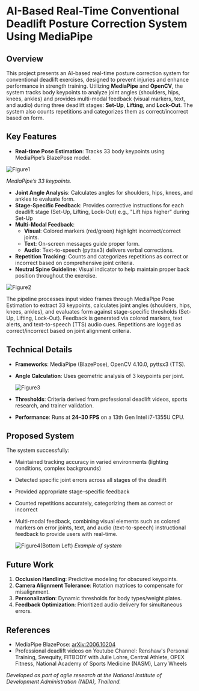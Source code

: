 # AI-Based Real-Time Conventional Deadlift Posture Correction System Using MediaPipe

## Overview
This project presents an AI-based real-time posture correction system for conventional deadlift exercises, designed to prevent injuries and enhance performance in strength training. Utilizing **MediaPipe** and **OpenCV**, the system tracks body keypoints to analyze joint angles (shoulders, hips, knees, ankles) and provides multi-modal feedback (visual markers, text, and audio) during three deadlift stages: **Set-Up**, **Lifting**, and **Lock-Out**. The system also counts repetitions and categorizes them as correct/incorrect based on form.

## Key Features
- **Real-time Pose Estimation**: Tracks 33 body keypoints using MediaPipe’s BlazePose model.

![Figure1](https://github.com/user-attachments/assets/14b1f0a4-f3f6-4219-ba7b-bfd3413ef5bc)

*MediaPipe’s 33 keypoints.*

- **Joint Angle Analysis**: Calculates angles for shoulders, hips, knees, and ankles to evaluate form.
- **Stage-Specific Feedback**: Provides corrective instructions for each deadlift stage (Set-Up, Lifting, Lock-Out) e.g., "Lift hips higher" during Set-Up
- **Multi-Modal Feedback**:
  - **Visual**: Colored markers (red/green) highlight incorrect/correct joints.
  - **Text**: On-screen messages guide proper form.
  - **Audio**: Text-to-speech (pyttsx3) delivers verbal corrections.
- **Repetition Tracking**: Counts and categorizes repetitions as correct or incorrect based on comprehensive joint criteria.
- **Neutral Spine Guideline**:  Visual indicator to help maintain proper back position throughout the exercise.


![Figure2](https://github.com/user-attachments/assets/6e1ebb80-c343-43a2-b4b4-d71d75e1e76d)

  The pipeline processes input video frames through MediaPipe Pose Estimation to extract 33 keypoints,
  calculates joint angles (shoulders, hips, knees, ankles), and evaluates form against stage-specific thresholds (Set-Up, Lifting, Lock-Out). 
  Feedback is generated via colored markers, text alerts, and text-to-speech (TTS) audio cues. Repetitions are logged as correct/incorrect based on joint alignment criteria.

  ## Technical Details
- **Frameworks**: MediaPipe (BlazePose), OpenCV 4.10.0, pyttsx3 (TTS).
- **Angle Calculation**: Uses geometric analysis of 3 keypoints per joint.

  ![Figure3](https://github.com/user-attachments/assets/63ba7c86-b73a-4577-a714-80dec89782ed)

- **Thresholds**: Criteria derived from professional deadlift videos, sports research, and trainer validation.
- **Performance**: Runs at **24–30 FPS** on a 13th Gen Intel i7-1355U CPU.

## Proposed System
The system successfully:
- Maintained tracking accuracy in varied environments (lighting conditions, complex backgrounds)
- Detected specific joint errors across all stages of the deadlift
- Provided appropriate stage-specific feedback
- Counted repetitions accurately, categorizing them as correct or incorrect
- Multi-modal feedback, combining visual elements such as colored markers on error joints, text,
  and audio (text-to-speech) instructional feedback to provide users with real-time.

  ![Figure4(Bottom Left)](https://github.com/user-attachments/assets/4d312e04-770f-4681-b8d2-c4f8c2516a53)
*Example of system*

## Future Work
1. **Occlusion Handling**: Predictive modeling for obscured keypoints.  
2. **Camera Alignment Tolerance**: Rotation matrices to compensate for misalignment.  
3. **Personalization**: Dynamic thresholds for body types/weight plates.  
4. **Feedback Optimization**: Prioritized audio delivery for simultaneous errors.

## References
- MediaPipe BlazePose: [arXiv:2006.10204](https://arxiv.org/abs/2006.10204)  
- Professional deadlift videos on Youtube Channel: Renshaw's Personal Training, Swequity, FITBODY with Julie Lohre, Central Athlete, OPEX Fitness, National Academy of Sports Medicine (NASM), Larry Wheels

*Developed as part of agile research at the National Institute of Development Administration (NIDA), Thailand.*
